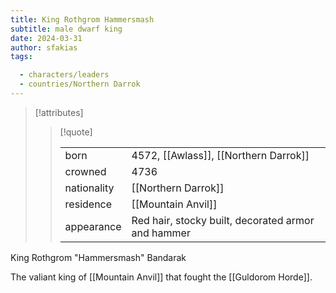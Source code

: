 ```yaml
---
title: King Rothgrom Hammersmash
subtitle: male dwarf king
date: 2024-03-31
author: sfakias
tags:

  - characters/leaders
  - countries/Northern Darrok
---
```

> [!attributes]
> 
> > [!quote]
> >
> > | | |
> > | --- | --- |
> > | born | 4572, [[Awlass]], [[Northern Darrok]] |
> > | crowned | 4736 |
> > | nationality | [[Northern Darrok]] |
> > | residence | [[Mountain Anvil]] |
> > | appearance | Red hair, stocky built, decorated armor and hammer |

King Rothgrom "Hammersmash" Bandarak

The valiant king of [[Mountain Anvil]] that fought the [[Guldorom Horde]].
